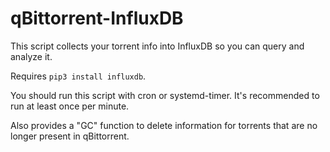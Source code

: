 # qBittorrent-InfluxDB

This script collects your torrent info into InfluxDB so you can query and analyze it.

Requires `pip3 install influxdb`.

You should run this script with cron or systemd-timer. It's recommended to run at least once per minute.

Also provides a "GC" function to delete information for torrents that are no longer present in qBittorrent.
